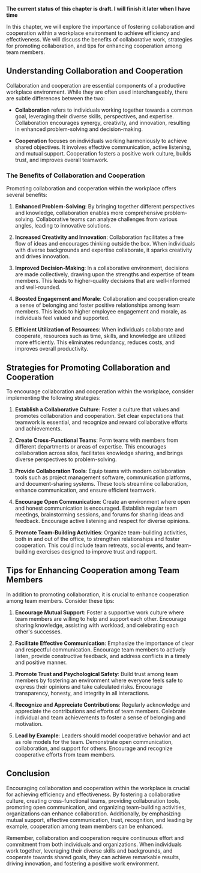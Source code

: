**The current status of this chapter is draft. I will finish it later when I have time**

In this chapter, we will explore the importance of fostering collaboration and cooperation within a workplace environment to achieve efficiency and effectiveness. We will discuss the benefits of collaborative work, strategies for promoting collaboration, and tips for enhancing cooperation among team members.

Understanding Collaboration and Cooperation
-------------------------------------------

Collaboration and cooperation are essential components of a productive workplace environment. While they are often used interchangeably, there are subtle differences between the two:

* **Collaboration** refers to individuals working together towards a common goal, leveraging their diverse skills, perspectives, and expertise. Collaboration encourages synergy, creativity, and innovation, resulting in enhanced problem-solving and decision-making.

* **Cooperation** focuses on individuals working harmoniously to achieve shared objectives. It involves effective communication, active listening, and mutual support. Cooperation fosters a positive work culture, builds trust, and improves overall teamwork.

### The Benefits of Collaboration and Cooperation

Promoting collaboration and cooperation within the workplace offers several benefits:

1. **Enhanced Problem-Solving**: By bringing together different perspectives and knowledge, collaboration enables more comprehensive problem-solving. Collaborative teams can analyze challenges from various angles, leading to innovative solutions.

2. **Increased Creativity and Innovation**: Collaboration facilitates a free flow of ideas and encourages thinking outside the box. When individuals with diverse backgrounds and expertise collaborate, it sparks creativity and drives innovation.

3. **Improved Decision-Making**: In a collaborative environment, decisions are made collectively, drawing upon the strengths and expertise of team members. This leads to higher-quality decisions that are well-informed and well-rounded.

4. **Boosted Engagement and Morale**: Collaboration and cooperation create a sense of belonging and foster positive relationships among team members. This leads to higher employee engagement and morale, as individuals feel valued and supported.

5. **Efficient Utilization of Resources**: When individuals collaborate and cooperate, resources such as time, skills, and knowledge are utilized more efficiently. This eliminates redundancy, reduces costs, and improves overall productivity.

Strategies for Promoting Collaboration and Cooperation
------------------------------------------------------

To encourage collaboration and cooperation within the workplace, consider implementing the following strategies:

1. **Establish a Collaborative Culture**: Foster a culture that values and promotes collaboration and cooperation. Set clear expectations that teamwork is essential, and recognize and reward collaborative efforts and achievements.

2. **Create Cross-Functional Teams**: Form teams with members from different departments or areas of expertise. This encourages collaboration across silos, facilitates knowledge sharing, and brings diverse perspectives to problem-solving.

3. **Provide Collaboration Tools**: Equip teams with modern collaboration tools such as project management software, communication platforms, and document-sharing systems. These tools streamline collaboration, enhance communication, and ensure efficient teamwork.

4. **Encourage Open Communication**: Create an environment where open and honest communication is encouraged. Establish regular team meetings, brainstorming sessions, and forums for sharing ideas and feedback. Encourage active listening and respect for diverse opinions.

5. **Promote Team-Building Activities**: Organize team-building activities, both in and out of the office, to strengthen relationships and foster cooperation. This could include team retreats, social events, and team-building exercises designed to improve trust and rapport.

Tips for Enhancing Cooperation among Team Members
-------------------------------------------------

In addition to promoting collaboration, it is crucial to enhance cooperation among team members. Consider these tips:

1. **Encourage Mutual Support**: Foster a supportive work culture where team members are willing to help and support each other. Encourage sharing knowledge, assisting with workload, and celebrating each other's successes.

2. **Facilitate Effective Communication**: Emphasize the importance of clear and respectful communication. Encourage team members to actively listen, provide constructive feedback, and address conflicts in a timely and positive manner.

3. **Promote Trust and Psychological Safety**: Build trust among team members by fostering an environment where everyone feels safe to express their opinions and take calculated risks. Encourage transparency, honesty, and integrity in all interactions.

4. **Recognize and Appreciate Contributions**: Regularly acknowledge and appreciate the contributions and efforts of team members. Celebrate individual and team achievements to foster a sense of belonging and motivation.

5. **Lead by Example**: Leaders should model cooperative behavior and act as role models for the team. Demonstrate open communication, collaboration, and support for others. Encourage and recognize cooperative efforts from team members.

Conclusion
----------

Encouraging collaboration and cooperation within the workplace is crucial for achieving efficiency and effectiveness. By fostering a collaborative culture, creating cross-functional teams, providing collaboration tools, promoting open communication, and organizing team-building activities, organizations can enhance collaboration. Additionally, by emphasizing mutual support, effective communication, trust, recognition, and leading by example, cooperation among team members can be enhanced.

Remember, collaboration and cooperation require continuous effort and commitment from both individuals and organizations. When individuals work together, leveraging their diverse skills and backgrounds, and cooperate towards shared goals, they can achieve remarkable results, driving innovation, and fostering a positive work environment.
